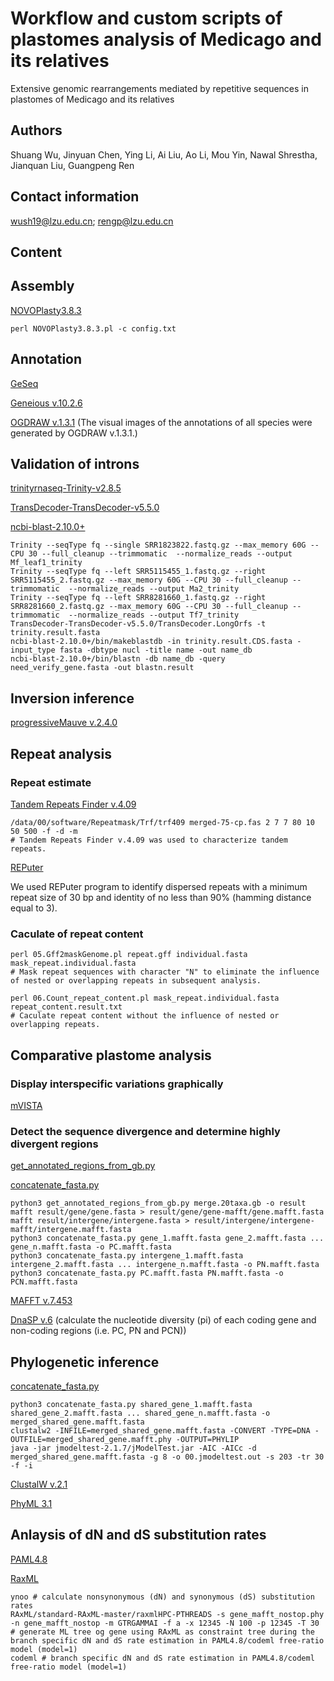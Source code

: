# Workflow and custom scripts of plastomes analysis of Medicago and its relatives

Extensive genomic rearrangements mediated by repetitive sequences in plastomes of Medicago and its relatives

## Authors

Shuang Wu, Jinyuan Chen, Ying Li, Ai Liu, Ao Li, Mou Yin, Nawal Shrestha, Jianquan Liu, Guangpeng Ren

## Contact information

wush19@lzu.edu.cn; rengp@lzu.edu.cn

## Content

## Assembly

[NOVOPlasty3.8.3](https://github.com/ndierckx/NOVOPlasty)
```
perl NOVOPlasty3.8.3.pl -c config.txt
```

## Annotation

[GeSeq](https://chlorobox.mpimp-golm.mpg.de/geseq.html)

[Geneious v.10.2.6](https://www.geneious.com/)

[OGDRAW v.1.3.1](https://chlorobox.mpimp-golm.mpg.de/OGDraw.html)
(The visual images of the annotations of all species were generated by OGDRAW v.1.3.1.)

## Validation of introns

[trinityrnaseq-Trinity-v2.8.5](https://github.com/trinityrnaseq/trinityrnaseq/releases)

[TransDecoder-TransDecoder-v5.5.0](https://github.com/TransDecoder/TransDecoder/releases/tag/TransDecoder-v5.5.0)

[ncbi-blast-2.10.0+](https://ftp.ncbi.nlm.nih.gov/blast/executables/blast+/LATEST/)

```
Trinity --seqType fq --single SRR1823822.fastq.gz --max_memory 60G --CPU 30 --full_cleanup --trimmomatic  --normalize_reads --output Mf_leaf1_trinity
Trinity --seqType fq --left SRR5115455_1.fastq.gz --right SRR5115455_2.fastq.gz --max_memory 60G --CPU 30 --full_cleanup --trimmomatic  --normalize_reads --output Ma2_trinity
Trinity --seqType fq --left SRR8281660_1.fastq.gz --right SRR8281660_2.fastq.gz --max_memory 60G --CPU 30 --full_cleanup --trimmomatic  --normalize_reads --output Tf7_trinity
TransDecoder-TransDecoder-v5.5.0/TransDecoder.LongOrfs -t trinity.result.fasta
ncbi-blast-2.10.0+/bin/makeblastdb -in trinity.result.CDS.fasta -input_type fasta -dbtype nucl -title name -out name_db
ncbi-blast-2.10.0+/bin/blastn -db name_db -query need_verify_gene.fasta -out blastn.result
```

## Inversion inference

[progressiveMauve v.2.4.0](http://darlinglab.org/mauve/user-guide/progressivemauve.html)

## Repeat analysis

### Repeat estimate

[Tandem Repeats Finder v.4.09](https://tandem.bu.edu/trf/trf.download.html)
```
/data/00/software/Repeatmask/Trf/trf409 merged-75-cp.fas 2 7 7 80 10 50 500 -f -d -m 
# Tandem Repeats Finder v.4.09 was used to characterize tandem repeats.
```

[REPuter](https://bibiserv.cebitec.uni-bielefeld.de/reputer;jsessionid=df4788eccb69fc26c76ffbad2a65)

We used REPuter program to identify dispersed repeats with a minimum repeat size of 30 bp and identity of no less than 90% (hamming distance equal to 3).

### Caculate of repeat content
```
perl 05.Gff2maskGenome.pl repeat.gff individual.fasta mask_repeat.individual.fasta
# Mask repeat sequences with character "N" to eliminate the influence of nested or overlapping repeats in subsequent analysis.

perl 06.Count_repeat_content.pl mask_repeat.individual.fasta repeat_content.result.txt
# Caculate repeat content without the influence of nested or overlapping repeats.
```

## Comparative plastome analysis

### Display interspecific variations graphically
[mVISTA](https://genome.lbl.gov/vista/mvista/submit.shtml)

### Detect the sequence divergence and determine highly divergent regions

[get_annotated_regions_from_gb.py](https://github.com/Kinggerm/PersonalUtilities/)

[concatenate_fasta.py](https://github.com/Kinggerm/PersonalUtilities/)

```
python3 get_annotated_regions_from_gb.py merge.20taxa.gb -o result
mafft result/gene/gene.fasta > result/gene/gene-mafft/gene.mafft.fasta
mafft result/intergene/intergene.fasta > result/intergene/intergene-mafft/intergene.mafft.fasta
python3 concatenate_fasta.py gene_1.mafft.fasta gene_2.mafft.fasta ... gene_n.mafft.fasta -o PC.mafft.fasta
python3 concatenate_fasta.py intergene_1.mafft.fasta intergene_2.mafft.fasta ... intergene_n.mafft.fasta -o PN.mafft.fasta
python3 concatenate_fasta.py PC.mafft.fasta PN.mafft.fasta -o PCN.mafft.fasta
```

[MAFFT v.7.453](https://mafft.cbrc.jp/alignment/software/)

[DnaSP v.6](https://dnasp.software.informer.com/) (calculate the nucleotide diversity (pi) of each coding gene and non-coding regions (i.e. PC, PN and PCN))

## Phylogenetic inference

[concatenate_fasta.py](https://github.com/Kinggerm/PersonalUtilities/)

```
python3 concatenate_fasta.py shared_gene_1.mafft.fasta shared_gene_2.mafft.fasta ... shared_gene_n.mafft.fasta -o merged_shared_gene.mafft.fasta
clustalw2 -INFILE=merged_shared_gene.mafft.fasta -CONVERT -TYPE=DNA -OUTFILE=merged_shared_gene.mafft.phy -OUTPUT=PHYLIP
java -jar jmodeltest-2.1.7/jModelTest.jar -AIC -AICc -d merged_shared_gene.mafft.fasta -g 8 -o 00.jmodeltest.out -s 203 -tr 30 -f -i
```

[ClustalW v.2.1](http://www.clustal.org/download/current/)

[PhyML 3.1](https://github.com/stephaneguindon/phyml)

## Anlaysis of dN and dS substitution rates

[PAML4.8](http://abacus.gene.ucl.ac.uk/software/paml.html)

[RaxML](https://github.com/stamatak/standard-RAxML)

```
ynoo # calculate nonsynonymous (dN) and synonymous (dS) substitution rates 
RAxML/standard-RAxML-master/raxmlHPC-PTHREADS -s gene_mafft_nostop.phy -n gene_mafft_nostop -m GTRGAMMAI -f a -x 12345 -N 100 -p 12345 -T 30
# generate ML tree og gene using RAxML as constraint tree during the branch specific dN and dS rate estimation in PAML4.8/codeml free-ratio model (model=1)
codeml # branch specific dN and dS rate estimation in PAML4.8/codeml free-ratio model (model=1)
